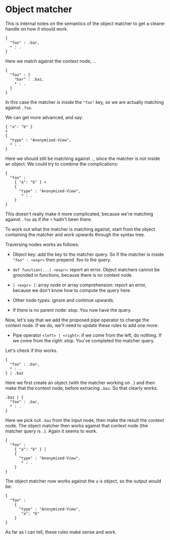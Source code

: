 
# Object matcher

This is internal notes on the semantics of the object matcher to get a
clearer handle on how it should work.

```
{
  "foo" : .bar,
  * : .
}
```

Here we match against the context node, `.`.

```
{
  "foo" : {
    "bar" : .baz,
    * : .
  }
}
```

In this case the matcher is inside the `"foo"` key, so we are actually
matching against `.foo`.

We can get more advanced, and say:

```
{ "a": "b" }
+
{
  "type" : "Anonymized-View",
  * : .
}
```

Here we should still be matching against `.`, since the matcher is not
inside an object. We could try to combine the complications:

```
{
  "foo" :
    { "a": "b" } +
    {
      "type" : "Anonymized-View",
       * : .
    }
}
```

This doesn't really make it more complicated, because we're matching
against `.foo` as if the `+` hadn't been there.

To work out what the matcher is matching against, start from the
object containing the matcher and work upwards through the syntax
tree.

Traversing nodes works as follows:
  * Object key: add the key to the matcher query. So if the matcher
    is inside `"foo" : <expr>` then prepend .foo to the query.

  * `def function(...) <expr>`: report an error. Object matchers
    cannot be grounded in functions, because there is no context node.

  * `[ <expr> ]`: array node or array comprehension: report an error,
    because we don't know how to compute the query here.

  * Other node types: ignore and continue upwards.

  * If there is no parent node: stop. You now have the query.

Now, let's say that we add the proposed pipe operator to change the
context node. If we do, we'll need to update these rules to add one
more:

  * Pipe operator `<left> | <right>`: if we come from the left, do
    nothing. If we come from the right: stop. You've completed the
    matcher query.

Let's check if this works.

```
{
  "foo" : .bar,
  * : .
} | .baz
```

Here we first create an object (with the matcher working on `.`) and
then make that the context node, before extracing `.baz`. So that
clearly works.

```
.baz | {
  "foo" : .bar,
  * : .
}
```

Here we pick out `.baz` from the input node, then make the result the
context node. The object matcher then works against that context node
(the matcher query is `.`). Again it seems to work.

```
{
  "foo" :
    { "a": "b" } |
    {
      "type" : "Anonymized-View",
       * : .
    }
}
```

The object matcher now works against the `a:b` object, so the output
would be:

```
{
  "foo" :
    {
      "type" : "Anonymized-View",
       "a": "b"
    }
}
```

As far as I can tell, these rules make sense and work.
